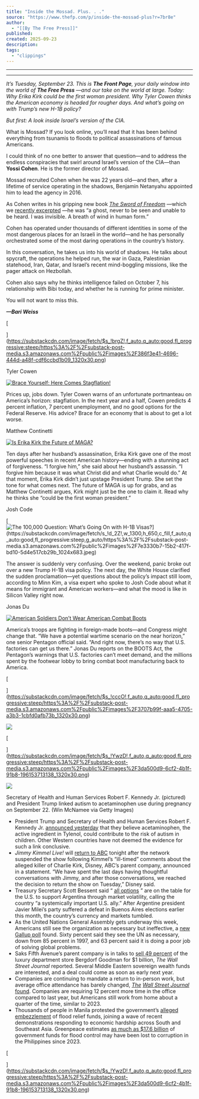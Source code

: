 ```yaml
---
title: "Inside the Mossad. Plus. . ."
source: "https://www.thefp.com/p/inside-the-mossad-plus?r=7br8e"
author:
  - "[[By The Free Press]]"
published:
created: 2025-09-23
description:
tags:
  - "clippings"
---
```

---

---

*It’s Tuesday, September 23. This is **The Front Page**, your daily window into the world of **The Free Press** —and our take on the world at large. Today: Why Erika Kirk could be the first woman president. Why Tyler Cowen thinks the American economy is headed for rougher days. And what’s going on with Trump’s new H-1B policy?*

*But first: A look inside Israel’s version of the CIA.*

What is Mossad? If you look online, you’ll read that it has been behind everything from tsunamis to floods to political assassinations of famous Americans.

I could think of no one better to answer that question—and to address the endless conspiracies that swirl around Israel’s version of the CIA—than **Yossi Cohen**. He is the former director of Mossad.

Mossad recruited Cohen when he was 22 years old—and then, after a lifetime of service operating in the shadows, Benjamin Netanyahu appointed him to lead the agency in 2016.

As Cohen writes in his gripping new book *[The Sword of Freedom](https://bookshop.org/a/93116/9780063259607)* —which we [recently excerpted](https://www.thefp.com/p/yossi-cohen-how-i-recruited-a-hezbollah-terrorist-to-work-with-israel) —he was “a ghost, never to be seen and unable to be heard. I was invisible. A breath of wind in human form.”

Cohen has operated under thousands of different identities in some of the most dangerous places for an Israeli in the world—and he has personally orchestrated some of the most daring operations in the country’s history.

In this conversation, he takes us into his world of shadows. He talks about spycraft, the operations he helped run, the war in Gaza, Palestinian statehood, Iran, Qatar, and Israel’s recent mind-boggling missions, like the pager attack on Hezbollah.

Cohen also says why he thinks intelligence failed on October 7, his relationship with Bibi today, and whether he is running for prime minister.

You will not want to miss this.

***—Bari Weiss***

[

](https://substackcdn.com/image/fetch/$s_!brgZ!,f_auto,q_auto:good,fl_progressive:steep/https%3A%2F%2Fsubstack-post-media.s3.amazonaws.com%2Fpublic%2Fimages%2F386f3e41-4696-444d-a48f-cdf6ccbd1b09_1320x30.png)

Tyler Cowen

[![Brace Yourself: Here Comes Stagflation!](https://substackcdn.com/image/fetch/$s_!JFKL!,w_1300,h_650,c_fill,f_auto,q_auto:good,fl_progressive:steep,g_auto/https%3A%2F%2Fsubstack-post-media.s3.amazonaws.com%2Fpublic%2Fimages%2F987c24fd-7c60-4c96-a2d9-592d25ee9081_989x1385.jpeg)](https://www.thefp.com/p/brace-yourself-here-comes-stagflation)

Prices up, jobs down. Tyler Cowen warns of an unfortunate portmanteau on America’s horizon: stagflation. In the next year and a half, Cowen predicts 4 percent inflation, 7 percent unemployment, and no good options for the Federal Reserve. His advice? Brace for an economy that is about to get a lot worse.

Matthew Continetti

[![Is Erika Kirk the Future of MAGA?](https://substackcdn.com/image/fetch/$s_!CFLv!,w_1300,h_650,c_fill,f_auto,q_auto:good,fl_progressive:steep,g_auto/https%3A%2F%2Fsubstack-post-media.s3.amazonaws.com%2Fpublic%2Fimages%2F2d98f243-1ceb-4f06-91e9-fa5a4766f849_1024x682.jpeg)](https://www.thefp.com/p/is-erika-kirk-the-future-of-maga)

Ten days after her husband’s assassination, Erika Kirk gave one of the most powerful speeches in recent American history—ending with a stunning act of forgiveness. “I forgive him,” she said about her husband’s assassin. “I forgive him because it was what Christ did and what Charlie would do.” At that moment, Erika Kirk didn’t just upstage President Trump. She set the tone for what comes next. The future of MAGA is up for grabs, and as Matthew Continetti argues, Kirk might just be the one to claim it. Read why he thinks she “could be the first woman president.”

Josh Code

[![The $100,000 Question: What’s Going On with H-1B Visas?](https://substackcdn.com/image/fetch/$s_!d_2Z!,w_1300,h_650,c_fill,f_auto,q_auto:good,fl_progressive:steep,g_auto/https%3A%2F%2Fsubstack-post-media.s3.amazonaws.com%2Fpublic%2Fimages%2F7e3330b7-15b2-417f-bd10-5d4e517cb29b_1024x683.jpeg)](https://www.thefp.com/p/whats-going-on-with-h-1b-visa-trump-immigration-silicon-valley)

The answer is suddenly very confusing. Over the weekend, panic broke out over a new Trump H-1B visa policy. The next day, the White House clarified the sudden proclamation—yet questions about the policy’s impact still loom, according to Minn Kim, a visa expert who spoke to Josh Code about what it means for immigrant and American workers—and what the mood is like in Silicon Valley right now.

Jonas Du

[![American Soldiers Don’t Wear American Combat Boots](https://substackcdn.com/image/fetch/$s_!IjEl!,w_1300,h_650,c_fill,f_auto,q_auto:good,fl_progressive:steep,g_auto/https%3A%2F%2Fsubstack-post-media.s3.amazonaws.com%2Fpublic%2Fimages%2F21dbccca-e591-48a9-a72b-954ca72a9cc8_1200x1501.jpeg)](https://www.thefp.com/p/american-soldiers-dont-wear-american-combat-boots)

America’s troops are fighting in foreign-made boots—and Congress might change that. “We have a potential wartime scenario on the near horizon,” one senior Pentagon official said. “And right now, there’s no way that U.S. factories can get us there.” Jonas Du reports on the BOOTS Act, the Pentagon’s warnings that U.S. factories can’t meet demand, and the millions spent by the footwear lobby to bring combat boot manufacturing back to America.

[

](https://substackcdn.com/image/fetch/$s_!cccO!,f_auto,q_auto:good,fl_progressive:steep/https%3A%2F%2Fsubstack-post-media.s3.amazonaws.com%2Fpublic%2Fimages%2F3707b99f-aaa5-4705-a3b3-1cbfd0afb73b_1320x30.png)

![](https://substackcdn.com/image/fetch/$s_!iAm9!,w_424,c_limit,f_auto,q_auto:good,fl_progressive:steep/https%3A%2F%2Fsubstack-post-media.s3.amazonaws.com%2Fpublic%2Fimages%2Fdea5c63b-c289-4bd7-93d1-d06b24bb63db_1125x100.png)

[

](https://substackcdn.com/image/fetch/$s_!YwzD!,f_auto,q_auto:good,fl_progressive:steep/https%3A%2F%2Fsubstack-post-media.s3.amazonaws.com%2Fpublic%2Fimages%2F3da500d9-6cf2-4b1f-91b8-196153713138_1320x30.png)

![](https://substackcdn.com/image/fetch/$s_!chyw!,w_424,c_limit,f_auto,q_auto:good,fl_progressive:steep/https%3A%2F%2Fsubstack-post-media.s3.amazonaws.com%2Fpublic%2Fimages%2F31c254c4-3e6c-4f84-9079-4862fda497ba_1125x100.png)

Secretary of Health and Human Services Robert F. Kennedy Jr. (pictured) and President Trump linked autism to acetaminophen use during pregnancy on September 22. (Win McNamee via Getty Images)

- President Trump and Secretary of Health and Human Services Robert F. Kennedy Jr. [announced yesterday](https://www.cnn.com/2025/09/22/health/trump-autism-announcement-cause-tylenol) that they believe acetaminophen, the active ingredient in Tylenol, could contribute to the risk of autism in children. Other Western countries have not deemed the evidence for such a link conclusive.
- *Jimmy Kimmel Live!* will [return to ABC](https://www.cnbc.com/2025/09/22/disney-abc-jimmy-kimmel-return.html) tonight after the network suspended the show following Kimmel’s “ill-timed” comments about the alleged killer of Charlie Kirk, Disney, ABC’s parent company, announced in a statement. “We have spent the last days having thoughtful conversations with Jimmy, and after those conversations, we reached the decision to return the show on Tuesday,” Disney said.
- Treasury Secretary Scott Bessent said “ [all options](https://www.ft.com/content/731a7ddd-128e-4b54-86b6-d7a423167ad5) ” are on the table for the U.S. to support Argentina through market volatility, calling the country “a systemically important U.S. ally.” After Argentine president Javier Milei’s party suffered a defeat in Buenos Aires elections earlier this month, the country’s currency and markets tumbled.
- As the United Nations General Assembly gets underway this week, Americans still see the organization as necessary but ineffective, a [new Gallup poll](https://www.politico.com/news/2025/09/22/united-nations-opinion-poll-americans-00573299) found. Sixty percent said they see the UN as necessary, down from 85 percent in 1997, and 63 percent said it is doing a poor job of solving global problems.
- Saks Fifth Avenue’s parent company is in talks to [sell 49 percent](https://www.wsj.com/business/retail/saks-in-talks-to-sell-49-of-bergdorf-goodman-for-about-1-billion-8594009b) of the luxury department store Bergdorf Goodman for $1 billion, *The* *Wall Street Journal* reported. Several Middle Eastern sovereign wealth funds are interested, and a deal could come as soon as early next year.
- Companies are continuing to mandate a return to in-person work, but average office attendance has barely changed, *[The](https://www.wsj.com/lifestyle/workplace/return-to-office-workers-fail-3d966807)* *[Wall Street Journal](https://www.wsj.com/lifestyle/workplace/return-to-office-workers-fail-3d966807)* [found](https://www.wsj.com/lifestyle/workplace/return-to-office-workers-fail-3d966807). Companies are requiring 12 percent more time in the office compared to last year, but Americans still work from home about a quarter of the time, similar to 2023.
- Thousands of people in Manila protested the government’s [alleged embezzlement](https://www.nytimes.com/2025/09/21/world/asia/manila-philippines-rally-protest.html) of flood relief funds, joining a wave of recent demonstrations responding to economic hardship across South and Southeast Asia. Greenpeace estimates [as much as $17.6 billion](https://www.france24.com/en/live-news/20250919-philippines-ghost-flood-projects-leave-residents-stranded) of government funds for flood control may have been lost to corruption in the Philippines since 2023.

[

](https://substackcdn.com/image/fetch/$s_!YwzD!,f_auto,q_auto:good,fl_progressive:steep/https%3A%2F%2Fsubstack-post-media.s3.amazonaws.com%2Fpublic%2Fimages%2F3da500d9-6cf2-4b1f-91b8-196153713138_1320x30.png)